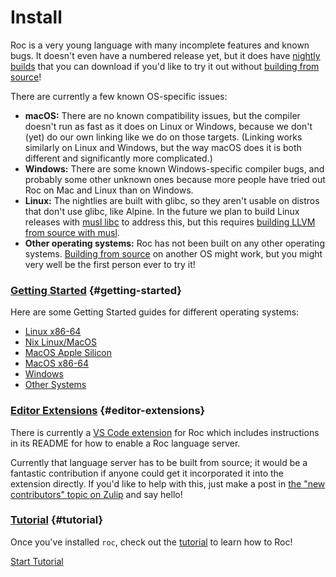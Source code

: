 # Install

Roc is a very young language with many incomplete features and known bugs. It doesn't even have a numbered release yet, but it does have [nightly builds](https://github.com/roc-lang/roc/releases) that you can download if you'd like to try it out without [building from source](https://github.com/roc-lang/roc/blob/main/BUILDING_FROM_SOURCE.md)!

There are currently a few known OS-specific issues:
* **macOS:** There are no known compatibility issues, but the compiler doesn't run as fast as it does on Linux or Windows, because we don't (yet) do our own linking like we do on those targets. (Linking works similarly on Linux and Windows, but the way macOS does it is both different and significantly more complicated.)
* **Windows:** There are some known Windows-specific compiler bugs, and probably some other unknown ones because more people have tried out Roc on Mac and Linux than on Windows.
* **Linux:** The nightlies are built with glibc, so they aren't usable on distros that don't use glibc, like Alpine. In the future we plan to build Linux releases with [musl libc](https://wiki.musl-libc.org/) to address this, but this requires [building LLVM from source with musl](https://wiki.musl-libc.org/building-llvm.html).
* **Other operating systems:** Roc has not been built on any other operating systems. [Building from source](https://github.com/roc-lang/roc/blob/main/BUILDING_FROM_SOURCE.md) on another OS might work, but you might very well be the first person ever to try it!

### [Getting Started](#getting-started) {#getting-started}

Here are some Getting Started guides for different operating systems:
<!-- TODO detect current OS with browser and only show link for that, provide other button for others  -->

- [Linux x86-64](https://github.com/roc-lang/roc/blob/main/getting_started/linux_x86_64.md)
- [Nix Linux/MacOS](https://github.com/roc-lang/roc/blob/main/getting_started/nix.md)
- [MacOS Apple Silicon](https://github.com/roc-lang/roc/blob/main/getting_started/macos_apple_silicon.md)
- [MacOS x86-64](https://github.com/roc-lang/roc/blob/main/getting_started/macos_x86_64.md)
- [Windows](https://github.com/roc-lang/roc/blob/main/getting_started/windows.md)
- [Other Systems](https://github.com/roc-lang/roc/blob/main/getting_started/other.md)

### [Editor Extensions](#editor-extensions) {#editor-extensions}

There is currently a [VS Code extension](https://marketplace.visualstudio.com/items?itemName=IvanDemchenko.roc-lang-unofficial) for Roc which includes instructions in its README for how to enable a Roc language server.

Currently that language server has to be built from source; it would be a fantastic contribution if anyone could get it incorporated it into the extension directly. If you'd like to help with this, just make a post in [the "new contributors" topic on Zulip](https://roc.zulipchat.com/#narrow/stream/316715-contributing/topic/new.20contributors) and say hello!

### [Tutorial](#tutorial) {#tutorial}

Once you've installed <code>roc</code>, check out the [tutorial](/tutorial) to learn how to Roc!

<a class="btn-small" href="/tutorial">Start Tutorial</a>
